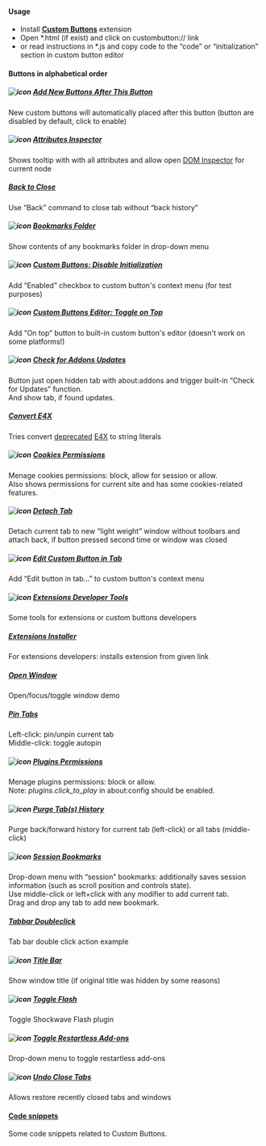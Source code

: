 ﻿#### Usage
* Install **[Custom Buttons](https://addons.mozilla.org/addon/custom-buttons/)** extension
* Open *.html (if exist) and click on custombutton:// link
* or read instructions in *.js and copy code to the “code” or “initialization” section in custom button editor

#### Buttons in alphabetical order

##### ![icon](https://raw.github.com/Infocatcher/Custom_Buttons/master/Add_New_Buttons_After_This_Button/icon.png)&nbsp;[Add New Buttons After This Button](Add_New_Buttons_After_This_Button)
New custom buttons will automatically placed after this button (button are disabled by default, click to enable)

##### ![icon](https://raw.github.com/Infocatcher/Custom_Buttons/master/Attributes_Inspector/icon.png)&nbsp;[Attributes Inspector](Attributes_Inspector)
Shows tooltip with with all attributes and allow open [DOM Inspector](https://addons.mozilla.org/addon/dom-inspector-6622/) for current node

##### [Back to Close](Back_to_Close)
Use “Back” command to close tab without “back history”

##### ![icon](https://raw.github.com/Infocatcher/Custom_Buttons/master/Bookmarks_Folder/icon.png)&nbsp;[Bookmarks Folder](Bookmarks_Folder)
Show contents of any bookmarks folder in drop-down menu

##### ![icon](https://raw.github.com/Infocatcher/Custom_Buttons/master/CB_Disable_Initialization/icon.png)&nbsp;[Custom Buttons: Disable Initialization](CB_Disable_Initialization)
Add “Enabled” checkbox to custom button's context menu (for test purposes)

##### ![icon](https://raw.github.com/Infocatcher/Custom_Buttons/master/CB_Editor_Toggle_on_Top/icons/icon.png)&nbsp;[Custom Buttons Editor: Toggle on Top](CB_Editor_Toggle_on_Top)
Add “On top” button to built-in custom button's editor (doesn't work on some platforms!)

##### ![icon](https://raw.github.com/Infocatcher/Custom_Buttons/master/Check_for_Addons_Updates/icon.png)&nbsp;[Check for Addons Updates](Check_for_Addons_Updates)
Button just open hidden tab with about:addons and trigger built-in “Check for Updates” function.
<br>And show tab, if found updates.

##### [Convert E4X](Convert_E4X)
Tries convert [deprecated](http://custombuttons.sf.net/forum/viewtopic.php?f=2&t=365) [E4X](https://developer.mozilla.org/en-US/docs/E4X) to string literals

##### ![icon](https://raw.github.com/Infocatcher/Custom_Buttons/master/Cookies_Permissions/icons/icon.png)&nbsp;[Cookies Permissions](Cookies_Permissions)
Menage cookies permissions: block, allow for session or allow.
<br>Also shows permissions for current site and has some cookies-related features.

##### ![icon](https://raw.github.com/Infocatcher/Custom_Buttons/master/Detach_Tab/icon.png)&nbsp;[Detach Tab](Detach_Tab)
Detach current tab to new “light weight” window without toolbars and attach back, if button pressed second time or window was closed

##### ![icon](https://raw.github.com/Infocatcher/Custom_Buttons/master/Edit_Custom_Button_in_Tab/icon.png)&nbsp;[Edit Custom Button in Tab](Edit_Custom_Button_in_Tab)
Add “Edit button in tab…” to custom button's context menu

##### ![icon](https://raw.github.com/Infocatcher/Custom_Buttons/master/Extensions_Developer_Tools/icon.png)&nbsp;[Extensions Developer Tools](Extensions_Developer_Tools)
Some tools for extensions or custom buttons developers

##### [Extensions Installer](Extensions_Installer)
For extensions developers: installs extension from given link

##### [Open Window](Open_Window)
Open/focus/toggle window demo

##### [Pin Tabs](Pin_Tabs)
Left-click: pin/unpin current tab
<br>Middle-click: toggle autopin

##### ![icon](https://raw.github.com/Infocatcher/Custom_Buttons/master/Plugins_Permissions/icons/icon.png)&nbsp;[Plugins Permissions](Plugins_Permissions)
Menage plugins permissions: block or allow.
<br>Note: *plugins.click_to_play* in about:config should be enabled.

##### ![icon](https://raw.github.com/Infocatcher/Custom_Buttons/master/Purge_Tabs_History/icon.png)&nbsp;[Purge Tab(s) History](Purge_Tabs_History)
Purge back/forward history for current tab (left-click) or all tabs (middle-click)

##### ![icon](https://raw.github.com/Infocatcher/Custom_Buttons/master/Session_Bookmarks/icon.png)&nbsp;[Session Bookmarks](Session_Bookmarks)
Drop-down menu with “session” bookmarks: additionally saves session information (such as scroll position and controls state).
<br>Use middle-click or left+click with any modifier to add current tab.
<br>Drag and drop any tab to add new bookmark.

##### [Tabbar Doubleclick](Tabbar_Doubleclick)
Tab bar double click action example

##### ![icon](https://raw.github.com/Infocatcher/Custom_Buttons/master/Title_Bar/icon.png)&nbsp;[Title Bar](Title_Bar)
Show window title (if original title was hidden by some reasons)

##### ![icon](https://raw.github.com/Infocatcher/Custom_Buttons/master/Toggle_Flash/icon.png)&nbsp;[Toggle Flash](Toggle_Flash)
Toggle Shockwave Flash plugin

##### ![icon](https://raw.github.com/Infocatcher/Custom_Buttons/master/Toggle_Restartless_Add-ons/icon.png)&nbsp;[Toggle Restartless Add-ons](Toggle_Restartless_Add-ons)
Drop-down menu to toggle restartless add-ons

##### ![icon](https://raw.github.com/Infocatcher/Custom_Buttons/master/Undo_Close_Tabs/icons/icon.png)&nbsp;[Undo Close Tabs](Undo_Close_Tabs)
Allows restore recently closed tabs and windows

#### [Code snippets](code_snippets)
Some code snippets related to Custom Buttons.